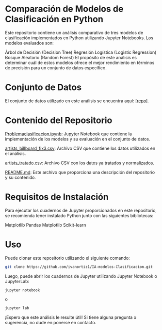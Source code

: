 # Comparación de Modelos de Clasificación en Python
Este repositorio contiene un análisis comparativo de tres modelos de clasificación implementados en Python utilizando Jupyter Notebooks. Los modelos evaluados son:

Árbol de Decisión (Decision Tree)
Regresión Logística (Logistic Regression)
Bosque Aleatorio (Random Forest)
El propósito de este análisis es determinar cuál de estos modelos ofrece el mejor rendimiento en términos de precisión para un conjunto de datos específico.

# Conjunto de Datos
El conjunto de datos utilizado en este análisis se encuentra aquí: 
[[repo]](https://github.com/jbagnato/machine-learning/blob/master/artists_billboard_fix3.csv).

# Contenido del Repositorio
[Problemaclasificacion.ipynb](Problemaclasificacion.ipynb): Jupyter Notebook que contiene la implementación de los modelos y su evaluación en el conjunto de datos.

[artists_billboard_fix3.csv](artists_billboard_fix3.csv): Archivo CSV que contiene los datos utilizados en el análisis.

[artists_tratado.csv](artists_tratado.csv): Archivo CSV con los datos ya tratados y normalizados.

[README.md](README.md): Este archivo que proporciona una descripción del repositorio y su contenido.

# Requisitos de Instalación
Para ejecutar los cuadernos de Jupyter proporcionados en este repositorio, se recomienda tener instalado Python junto con las siguientes bibliotecas:

Matplotlib
Pandas
Matplotlib
Scikit-learn

# Uso
Puede clonar este repositorio utilizando el siguiente comando:
```bash
git clone https://github.com/ivanortiz1/IA-modelos-Clasificacion.git
```

Luego, puede abrir los cuadernos de Jupyter utilizando Jupyter Notebook o JupyterLab:

```bash
jupyter notebook
```
o

```bash
jupyter lab
```

¡Espero que este análisis le resulte útil! Si tiene alguna pregunta o sugerencia, no dude en ponerse en contacto.
